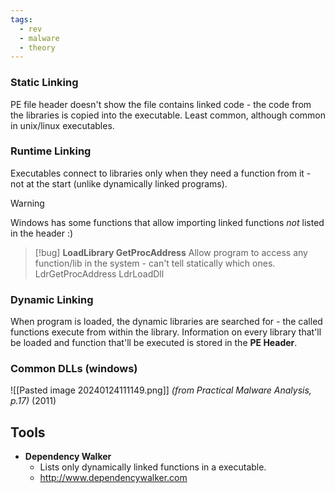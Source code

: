 ```yaml
---
tags:
  - rev
  - malware
  - theory
---
```

### Static Linking
PE file header doesn't show the file contains linked code - the code from the libraries is copied into the executable.
Least common, although common in unix/linux executables.

### Runtime Linking
Executables connect to libraries only when they need a function from it - not at the start (unlike dynamically linked programs).

>[!warning] 
>Windows has some functions that allow importing linked functions *not* listed in the header :)
>>[!bug]
>>**LoadLibrary
>>GetProcAddress**
>>	Allow program to access any function/lib in the system - can't tell statically which ones.
>>LdrGetProcAddress
>>LdrLoadDll

### Dynamic Linking
When program is loaded, the dynamic libraries are searched for - the called functions execute from within the library.
Information on every library  that'll be loaded and function that'll be executed is stored in the **PE Header**.

### Common DLLs (windows)
![[Pasted image 20240124111149.png]]
*(from Practical Malware Analysis, p.17)* (2011) 

## Tools
- **Dependency Walker**
	- Lists only dynamically linked functions in a executable.
	- http://www.dependencywalker.com


